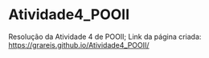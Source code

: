 # Atividade4_POOII
Resolução da Atividade 4 de POOII; 
Link da página criada: https://grareis.github.io/Atividade4_POOII/
